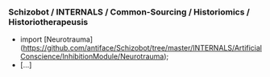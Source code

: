 ### Schizobot / INTERNALS / Common-Sourcing / Historiomics / Historiotherapeusis
* import [Neurotrauma] (https://github.com/antiface/Schizobot/tree/master/INTERNALS/ArtificialConscience/InhibitionModule/Neurotrauma);
* [...]
